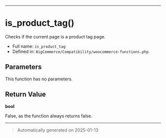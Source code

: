 ***

# is_product_tag()

Checks if the current page is a product tag page.




* Full name: `is_product_tag`
* Defined in: `BigCommerce/Compatibility/woocommerce-functions.php`

## Parameters

This function has no parameters.

## Return Value

**bool**

False, as the function always returns false.

***
> Automatically generated on 2025-01-13

